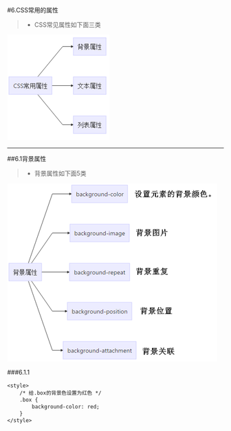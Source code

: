 #6.CSS常用的属性
> * CSS常见属性如下面三类

![](/assets/CSSchangyongshuxingg.png)
***
##6.1背景属性
> * 背景属性如下面5类

![](/assets/beijingshuxing.png)

###6.1.1


```
<style>
    /* 给.box的背景色设置为红色 */
    .box {
        background-color: red;
    }
</style>
```



